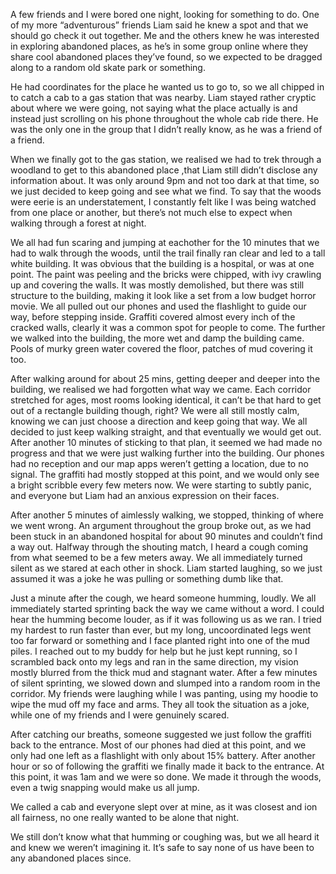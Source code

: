 A few friends and I were bored one night, looking for something to do. One of my more “adventurous” friends Liam said he knew a spot and that we should go check it out together. Me and the others knew he was interested in exploring abandoned places, as he’s in some group online where they share cool abandoned places they’ve found, so we expected to be dragged along to a random old skate park or something. 

He had coordinates for the place he wanted us to go to, so we all chipped in to catch a cab to a gas station that was nearby. Liam stayed rather cryptic about where we were going, not saying what the place actually is and instead just scrolling on his phone throughout the whole cab ride there. He was the only one in the group that I didn’t really know, as he was a friend of a friend. 

When we finally got to the gas station, we realised we had to trek through a woodland to get to this abandoned place ,that Liam still didn’t disclose any information about. It was only around 9pm and not too dark at that time, so we just decided to keep going and see what we find. To say that the woods were eerie is an understatement, I constantly felt like I was being watched from one place or another, but there’s not much else to expect when walking through a forest at night.

 We all had fun scaring and jumping at eachother for the 10 minutes that we had to walk through the woods, until the trail finally ran clear and led to a tall white building. It was obvious that the building is a hospital, or was at one point. The paint was peeling and the bricks were chipped, with ivy crawling up and covering the walls. It was mostly demolished, but there was still structure to the building, making it look like a set from a low budget horror movie. We all pulled out our phones and used the flashlight to guide our way, before stepping inside. Graffiti covered almost every inch of the cracked walls, clearly it was a common spot for people to come. The further we walked into the building, the more wet and damp the building came. Pools of murky green water covered the floor, patches of mud covering it too. 

After walking around for about 25 mins, getting deeper and deeper into the building, we realised we had forgotten what way we came. Each corridor stretched for ages, most rooms looking identical, it can’t be that hard to get out of a rectangle building though, right? We were all still mostly calm, knowing we can just choose a direction and keep going that way. We all decided to just keep walking straight, and that eventually we would get out. After another 10 minutes of sticking to that plan, it seemed we had made no progress and that we were just walking further into the building. Our phones had no reception and our map apps weren’t getting a location, due to no signal. The graffiti had mostly stopped at this point, and we would only see a bright scribble every few meters now. We were starting to subtly panic, and everyone but Liam had an anxious expression on their faces. 

After another 5 minutes of aimlessly walking, we stopped, thinking of where we went wrong. An argument throughout the group broke out, as we had been stuck in an abandoned hospital for about 90 minutes and couldn’t find a way out. Halfway through the shouting match, I heard a cough coming from what seemed to be a few meters away. We all immediately turned silent as we stared at each other in shock. Liam started laughing, so we just assumed it was a joke he was pulling or something dumb like that.

 Just a minute after the cough, we heard someone humming, loudly. We all immediately started sprinting back the way we came without a word. I could hear the humming become louder, as if it was following us as we ran. I tried my hardest to run faster than ever, but my long, uncoordinated legs went too far forward or something and I face planted right into one of the mud piles. I reached out to my buddy for help but he just kept running, so I scrambled back onto my legs and ran in the same direction, my vision mostly blurred from the thick mud and stagnant water. After a few minutes of silent sprinting, we slowed down and slumped into a random room in the corridor. My friends were laughing while I was panting, using my hoodie to wipe the mud off my face and arms. They all took the situation as a joke, while one of my friends and I were genuinely scared.  

After catching our breaths, someone suggested we just follow the graffiti back to the entrance. Most of our phones had died at this point, and we only had one left as a flashlight with only about 15% battery. After another hour or so of following  the graffiti we finally made it back to the entrance. At this point, it was 1am and we were so done. We made it through the woods, even a twig snapping would make us all jump. 

We called a cab and everyone slept over at mine, as it was closest and ion all fairness, no one really wanted to be alone that night. 

We still don’t know what that humming or coughing was, but we all heard it and knew we weren’t imagining it. It’s safe to say none of us have been to any abandoned places since.